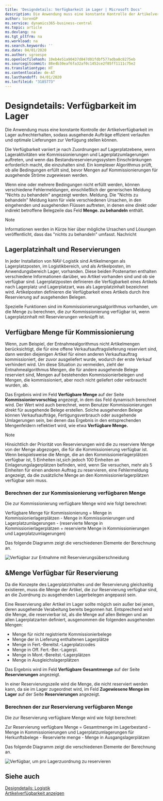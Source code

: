 ```yaml
---
title: 'Designdetails: Verfügbarkeit im Lager | Microsoft Docs'
description: Die Anwendung muss eine konstante Kontrolle der Artikelverfügbarkeit im Lager aufrechterhalten, sodass ausgehende Aufträge effizient verlaufen und optimale Lieferungen zur Verfügung stellen können.
author: SorenGP
ms.service: dynamics365-business-central
ms.topic: article
ms.devlang: na
ms.tgt_pltfrm: na
ms.workload: na
ms.search.keywords: ''
ms.date: 04/01/2020
ms.author: sgroespe
ms.openlocfilehash: 10eb4e51a90437d847d01fdbf577adba8c8275eb
ms.sourcegitcommit: 88e4b30eaf6fa32af0c1452ce2f85ff1111c75e2
ms.translationtype: HT
ms.contentlocale: de-AT
ms.lasthandoff: 04/01/2020
ms.locfileid: "3185773"
---
```

# <a name="design-details-availability-in-the-warehouse"></a>Designdetails: Verfügbarkeit im Lager
Die Anwendung muss eine konstante Kontrolle der Artikelverfügbarkeit im Lager aufrechterhalten, sodass ausgehende Aufträge effizient verlaufen und optimale Lieferungen zur Verfügung stellen können.  

Die Verfügbarkeit variiert je nach Zuordnungen auf Lagerplatzebene, wenn Lageraktivitäten wie Kommissionierungen und Lagerplatzumlagerungen auftreten, und wenn das Bestandsreservierungssystem Einschränkungen erforderlich macht, die einzuhalten sind. Ein komplexer Algorithmus prüft, ob alle Bedingungen erfüllt sind, bevor Mengen auf Kommissionierungen für ausgehende Ströme zugewiesen werden.

Wenn eine oder mehrere Bedingungen nicht erfüllt werden, können verschiedene Fehlermeldungen, einschließlich der generischen Meldung "Nichts zu behandeln" angezeigt werden. Meldung. Die "Nichts zu behandeln" Meldung kann für viele verschiedenen Ursachen, in den eingehenden und ausgehenden Flüssen auftreten, in denen eine direkt oder indirekt betroffene Belegzeile das Feld **Menge. zu behandeln** enthält.

> [!NOTE]
> Informationen werden in Kürze hier über mögliche Ursachen und Lösungen veröffentlicht, dass das "nichts zu behandeln" umfasst. Nachricht

## <a name="bin-content-and-reservations"></a>Lagerplatzinhalt und Reservierungen  
 In jeder Installation von NAV-Logistik sind Artikelmengen als Lagerplatzposten, im Logistikbereich, und als Artikelposten, im Anwendungsbereich Lager, vorhanden. Diese beiden Postenarten enthalten verschiedene Informationen darüber, wo Artikel vorhanden sind und ob sie verfügbar sind. Lagerplatzposten definieren die Verfügbarkeit eines Artikels nach Lagerplatz und Lagerplatzart, was als Lagerplatzinhalt bezeichnet wird. Artikelposten definieren die Verfügbarkeit eines Artikels durch ihre Reservierung auf ausgehenden Belegen.  

 Spezielle Funktionen sind im Kommissionierungsalgorithmus vorhanden, um die Menge zu berechnen, die zur Kommissionierung verfügbar ist, wenn Lagerplatzinhalt mit Reservierungen verknüpft ist.  

## <a name="quantity-available-to-pick"></a>Verfügbare Menge für Kommissionierung  
 Wenn, zum Beispiel, der Entnahmealgorithmus nicht Artikelmengen berücksichtigt, die für eine offene Verkaufsauftragslieferung reserviert sind, dann werden diejenigen Artikel für einen anderen Verkaufsauftrag kommissioniert, der zuvor ausgeliefert wurde, wodurch der erste Verkauf verhindert wird. Um diese Situation zu vermeiden, zieht der Entnahmealgorithmus Mengen, die für andere ausgehende Belege reserviert sind, Mengen auf bestehenden Kommissionierbelegen und Mengen, die kommissioniert, aber noch nicht geliefert oder verbraucht wurden, ab.  

 Das Ergebnis wird im Feld **Verfügbare Menge** auf der Seite **Kommissioniervorschlag** angezeigt, in dem das Feld dynamisch berechnet wird. Der Wert wird auch berechnet, wenn Benutzer Kommissionierungen direkt für ausgehende Belege erstellen. Solche ausgehenden Belege können Verkaufsaufträge, Fertigungsverbrauch oder ausgehende Umlagerungen sein, bei denen das Ergebnis in den entsprechenden Mengenfeldern reflektiert wird, wie etwa **Verfügbare Menge.**  

> [!NOTE]  
>  Hinsichtlich der Priorität von Reservierungen wird die zu reserviere Menge von der Menge abgezogen, die für die Kommissionierung verfügbar ist. Wenn beispielsweise die Menge, die an den Kommissionierlagerplätzen verfügbar ist, 5 Einheiten ist,sich jedoch 100 Einheiten an Einlagerungslagerplätzen befinden, wird, wenn Sie versuchen, mehr als 5 Einheiten für einen anderen Auftrag zu reservieren, eine Fehlermeldung angezeigt, da die zusätzliche Menge an den Kommissionierlagerplätzen verfügbar sein muss.  

### <a name="calculating-the-quantity-available-to-pick"></a>Berechnen der zur Kommissionierung verfügbaren Menge  
 Die zur Kommissionierung verfügbare Menge wird wie folgt berechnet:  

 Verfügbare Menge für Kommissionierung = Menge in Kommissionierlagerplätzen - Menge in Kommissionierungen und Lagerplatzumlagerungen - (reservierte Menge in Kommissionierlagerplätzen + reservierte Menge in Kommissionierungen und Lagerplatzumlagerungen)  

 Das folgende Diagramm zeigt die verschiedenen Elemente der Berechnung an.  

 ![Verfügbar zur Entnahme mit Reservierungsüberschneidung](media/design_details_warehouse_management_availability_2.png "Verfügbar zur Entnahme mit Reservierungsüberschneidung")  

## <a name="quantity-available-to-reserve"></a>&Menge Verfügbar für Reservierung  
 Da die Konzepte des Lagerplatzinhaltes und der Reservierung gleichzeitig existieren, muss die Menge der Artikel, die zur Reservierung verfügbar sind, an die Zuordnung zu ausgehenden Lagerbelegen angepasst sein.  

 Eine Reservierung aller Artikel im Lager sollte mögich sein außer bei jenen, deren ausgehende Verabeitung bereits begonnen hat. Entsprechend wird die Menge, die reservierbar ist, als die Menge auf allen Belegen und an allen Lagerplatzarten definiert, ausgenommen die folgenden ausgehenden Mengen:  

-   Menge für nicht registrierte Kommissionierbelege  
-   Menge der in Lieferung enthaltenen Lagerplätze  
-   Menge in Fert.-Bereitst.-Lagerplatzcodes  
-   Menge in Off. Fert.-Ber.-Lagerpl.  
-   Menge in Mont.-Bereitst.-Lagerplätzen  
-   Menge in Ausgleichslagerplätzen  

 Das Ergebnis wird im Feld **Verfügbare Gesamtmenge** auf der Seite **Reservierungen** angezeigt.  

 In einer Reservierungszeile wird die Menge, die nicht reserviert werden kann, da sie im Lager zugeordnet wird, im Feld **Zugewiesene Menge im Lager** auf der Seite **Reservierungen** angezeigt.  

### <a name="calculating-the-quantity-available-to-reserve"></a>Berechnen der zur Reservierung verfügbaren Menge  
 Die zur Reservierung verfügbare Menge wird wie folgt berechnet:  

 Zur Reservierung verfügbare Menge = Gesamtmenge im Lagerbestand - Menge in Kommissionierungen und Lagerplatzumlagerungen für Herkunftsbelege - Reservierte menge - Menge in Ausgangslagerplätzen  

 Das folgende Diagramm zeigt die verschiedenen Elemente der Berechnung an.  

 ![Verfügbar, um pro Lagerzuordnung zu reservieren](media/design_details_warehouse_management_availability_3.png "Verfügbar, um pro Lagerzuordnung zu reservieren")  

## <a name="see-also"></a>Siehe auch  
 [Designdetails: Logistik](design-details-warehouse-management.md)  
 [Artikelverfügbarkeit anzeigen](inventory-how-availability-overview.md)
